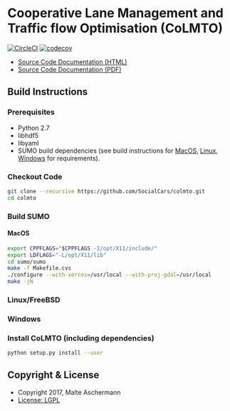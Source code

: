 # Cooperative Lane Management and Traffic flow Optimisation (CoLMTO)

[![CircleCI](https://circleci.com/gh/SocialCars/colmto.svg?style=shield)](https://circleci.com/gh/SocialCars/colmto)
[![codecov](https://codecov.io/gh/SocialCars/colmto/branch/master/graph/badge.svg)](https://codecov.io/gh/SocialCars/colmto)

  * [Source Code Documentation (HTML)](http://socialcars.github.io/colmto/docs/sources/index.html)
  * [Source Code Documentation (PDF)](http://socialcars.github.io/colmto/docs/CoLMTO-doc.pdf)

## Build Instructions

### Prerequisites

* Python 2.7
* libhdf5
* libyaml
* SUMO build dependencies (see build instructions for [MacOS](http://sumo.dlr.de/wiki/Installing/MacOS_Build_w_Homebrew), [Linux](http://sumo.dlr.de/wiki/Installing/Linux_Build), [Windows](http://sumo.dlr.de/wiki/Installing/Windows_Build) for requirements).

### Checkout Code

```zsh
git clone --recursive https://github.com/SocialCars/colmto.git
cd colmto
```

### Build SUMO

#### MacOS

```zsh
export CPPFLAGS="$CPPFLAGS -I/opt/X11/include/"
export LDFLAGS="-L/opt/X11/lib"
cd sumo/sumo
make -f Makefile.cvs
./configure --with-xerces=/usr/local --with-proj-gdal=/usr/local
make -jN
```

### Linux/FreeBSD

### Windows


### Install CoLMTO (including dependencies)

```zsh
python setup.py install --user
```

## Copyright & License

  * Copyright 2017, Malte Aschermann
  * [License: LGPL](http://socialcars.github.io/colmto/LICENSE.md)
